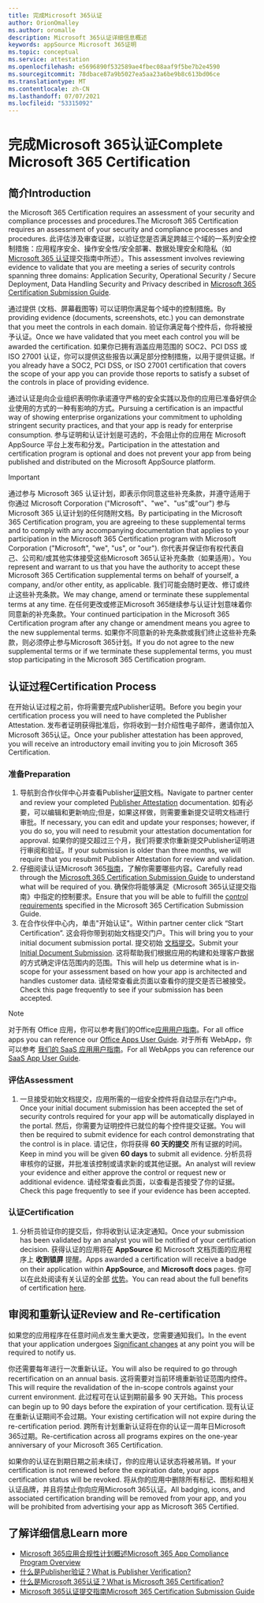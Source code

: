 ```yaml
---
title: 完成Microsoft 365认证
author: OrionOmalley
ms.author: oromalle
description: Microsoft 365认证详细信息概述
keywords: appSource Microsoft 365证明
ms.topic: conceptual
ms.service: attestation
ms.openlocfilehash: e5696890f532589ae4fbec08aaf9f5be7b2e4590
ms.sourcegitcommit: 78dbace87a9b5027ea5aa23a6be9b8c613bd06ce
ms.translationtype: MT
ms.contentlocale: zh-CN
ms.lasthandoff: 07/07/2021
ms.locfileid: "53315092"
---
```

# <a name="complete-microsoft-365-certification"></a><span data-ttu-id="129e7-104">完成Microsoft 365认证</span><span class="sxs-lookup"><span data-stu-id="129e7-104">Complete Microsoft 365 Certification</span></span>

## <a name="introduction"></a><span data-ttu-id="129e7-105">简介</span><span class="sxs-lookup"><span data-stu-id="129e7-105">Introduction</span></span>

<span data-ttu-id="129e7-106">the Microsoft 365 Certification requires an assessment of your security and compliance processes and procedures.</span><span class="sxs-lookup"><span data-stu-id="129e7-106">The Microsoft 365 Certification requires an assessment of your security and compliance processes and procedures.</span></span> <span data-ttu-id="129e7-107">此评估涉及审查证据，以验证您是否满足跨越三个域的一系列安全控制措施：应用程序安全、操作安全性/安全部署、数据处理安全和隐私（如[Microsoft 365 认证](https://docs.microsoft.com/microsoft-365-app-certification/docs/certification-submission-guide)提交指南中所述）。</span><span class="sxs-lookup"><span data-stu-id="129e7-107">This assessment involves reviewing evidence to validate that you are meeting a series of security controls spanning three domains: Application Security, Operational Security / Secure Deployment, Data Handling Security and Privacy described in [Microsoft 365 Certification Submission Guide](https://docs.microsoft.com/microsoft-365-app-certification/docs/certification-submission-guide).</span></span>

<span data-ttu-id="129e7-108">通过提供 (文档、屏幕截图等) 可以证明你满足每个域中的控制措施。</span><span class="sxs-lookup"><span data-stu-id="129e7-108">By providing evidence (documents, screenshots, etc.) you can demonstrate that you meet the controls in each domain.</span></span> <span data-ttu-id="129e7-109">验证你满足每个控件后，你将被授予认证。</span><span class="sxs-lookup"><span data-stu-id="129e7-109">Once we have validated that you meet each control you will be awarded the certification.</span></span> <span data-ttu-id="129e7-110">如果你已拥有涵盖应用范围的 SOC2、PCI DSS 或 ISO 27001 认证，你可以提供这些报告以满足部分控制措施，以用于提供证据。</span><span class="sxs-lookup"><span data-stu-id="129e7-110">If you already have a SOC2, PCI DSS, or ISO 27001 certification that covers the scope of your app you can provide those reports to satisfy a subset of the controls in place of providing evidence.</span></span> 

<span data-ttu-id="129e7-111">通过认证是向企业组织表明你承诺遵守严格的安全实践以及你的应用已准备好供企业使用的方式的一种有影响的方式。</span><span class="sxs-lookup"><span data-stu-id="129e7-111">Pursuing a certification is an impactful way of showing enterprise organizations your commitment to upholding stringent security practices, and that your app is ready for enterprise consumption.</span></span> <span data-ttu-id="129e7-112">参与证明和认证计划是可选的，不会阻止你的应用在 Microsoft AppSource 平台上发布和分发。</span><span class="sxs-lookup"><span data-stu-id="129e7-112">Participation in the attestation and certification program is optional and does not prevent your app from being published and distributed on the Microsoft AppSource platform.</span></span>

> [!IMPORTANT]
> <span data-ttu-id="129e7-113">通过参与 Microsoft 365 认证计划，即表示你同意这些补充条款，并遵守适用于你通过 Microsoft Corporation ("Microsoft"、"we"、"us"或"our") 参与 Microsoft 365 认证计划的任何随附文档。</span><span class="sxs-lookup"><span data-stu-id="129e7-113">By participating in the Microsoft 365 Certification  program, you are agreeing to these supplemental terms and to comply with any accompanying documentation that applies to your participation in the Microsoft 365 Certification program with Microsoft Corporation ("Microsoft", "we", "us",  or "our").</span></span> <span data-ttu-id="129e7-114">你代表并保证你有权代表自己、公司和/或其他实体接受这些Microsoft 365认证补充条款（如果适用）。</span><span class="sxs-lookup"><span data-stu-id="129e7-114">You represent and warrant to us that you have the authority to accept these Microsoft 365 Certification supplemental terms on behalf of yourself, a company, and/or other entity, as applicable.</span></span> <span data-ttu-id="129e7-115">我们可能会随时更改、修订或终止这些补充条款。</span><span class="sxs-lookup"><span data-stu-id="129e7-115">We may change, amend or terminate these supplemental terms at any time.</span></span> <span data-ttu-id="129e7-116">在任何更改或修正Microsoft 365继续参与认证计划意味着你同意新的补充条款。</span><span class="sxs-lookup"><span data-stu-id="129e7-116">Your continued participation in the Microsoft 365 Certification program after any change or amendment means you agree to the new supplemental terms.</span></span> <span data-ttu-id="129e7-117">如果你不同意新的补充条款或我们终止这些补充条款，则必须停止参与Microsoft 365计划。</span><span class="sxs-lookup"><span data-stu-id="129e7-117">If you do not agree to the new supplemental terms or if we terminate these supplemental terms, you must stop participating in the Microsoft 365 Certification program.</span></span>

## <a name="certification-process"></a><span data-ttu-id="129e7-118">认证过程</span><span class="sxs-lookup"><span data-stu-id="129e7-118">Certification Process</span></span>

<span data-ttu-id="129e7-119">在开始认证过程之前，你将需要完成Publisher证明。</span><span class="sxs-lookup"><span data-stu-id="129e7-119">Before you begin your certification process you will need to have completed the Publisher Attestation.</span></span> <span data-ttu-id="129e7-120">发布者证明获得批准后，你将收到一封介绍性电子邮件，邀请你加入Microsoft 365认证。</span><span class="sxs-lookup"><span data-stu-id="129e7-120">Once your publisher attestation has been approved, you will receive an introductory email inviting you to join Microsoft 365 Certification.</span></span>

### <a name="preparation"></a><span data-ttu-id="129e7-121">准备</span><span class="sxs-lookup"><span data-stu-id="129e7-121">Preparation</span></span>
1. <span data-ttu-id="129e7-122">导航到合作伙伴中心并查看Publisher[证明]( https://docs.microsoft.com/microsoft-365-app-certification/docs/attestation)文档。</span><span class="sxs-lookup"><span data-stu-id="129e7-122">Navigate to partner center and review your completed [Publisher Attestation]( https://docs.microsoft.com/microsoft-365-app-certification/docs/attestation) documentation.</span></span> <span data-ttu-id="129e7-123">如有必要，可以编辑和更新响应;但是，如果这样做，则需要重新提交证明文档进行审批。</span><span class="sxs-lookup"><span data-stu-id="129e7-123">If necessary, you can edit and update your responses; however, if you do so, you will need to resubmit your attestation documentation for approval.</span></span> <span data-ttu-id="129e7-124">如果你的提交超过三个月，我们将要求你重新提交Publisher证明进行审阅和验证。</span><span class="sxs-lookup"><span data-stu-id="129e7-124">If your submission is older than three months, we will require that you resubmit Publisher Attestation for review and validation.</span></span> 
1. <span data-ttu-id="129e7-125">仔细阅读认证Microsoft 365[指南](https://docs.microsoft.com/microsoft-365-app-certification/docs/certification-submission-guide)，了解你需要哪些内容。</span><span class="sxs-lookup"><span data-stu-id="129e7-125">Carefully read through the [Microsoft 365 Certification Submission Guide](https://docs.microsoft.com/microsoft-365-app-certification/docs/certification-submission-guide) to understand what will be required of you.</span></span> <span data-ttu-id="129e7-126">确保你将能够满足《Microsoft 365认证提交指南[]( https://docs.microsoft.com/microsoft-365-app-certification/docs/certification-submission-guide#app-certification-criteria)》中指定的控制要求。</span><span class="sxs-lookup"><span data-stu-id="129e7-126">Ensure that you will be able to fulfill the [control requirements]( https://docs.microsoft.com/microsoft-365-app-certification/docs/certification-submission-guide#app-certification-criteria) specified in the Microsoft 365 Certification Submission Guide.</span></span>
1. <span data-ttu-id="129e7-127">在合作伙伴中心内，单击"开始认证"。</span><span class="sxs-lookup"><span data-stu-id="129e7-127">Within partner center click “Start Certification”.</span></span> <span data-ttu-id="129e7-128">这会将你带到初始文档提交门户。</span><span class="sxs-lookup"><span data-stu-id="129e7-128">This will bring you to your initial document submission portal.</span></span> <span data-ttu-id="129e7-129">提交初始 [文档提交](https://docs.microsoft.com/microsoft-365-app-certification/docs/certification-submission-guide#initial-document-submission)。</span><span class="sxs-lookup"><span data-stu-id="129e7-129">Submit your [Initial Document Submission](https://docs.microsoft.com/microsoft-365-app-certification/docs/certification-submission-guide#initial-document-submission).</span></span> <span data-ttu-id="129e7-130">这将帮助我们根据应用的构建和处理客户数据的方式确定评估范围内的范围。</span><span class="sxs-lookup"><span data-stu-id="129e7-130">This will help us determine what is in-scope for your assessment based on how your app is architected and handles customer data.</span></span> <span data-ttu-id="129e7-131">请经常查看此页面以查看你的提交是否已被接受。</span><span class="sxs-lookup"><span data-stu-id="129e7-131">Check this page frequently to see if your submission has been accepted.</span></span>

>[!NOTE]
><span data-ttu-id="129e7-132">对于所有 Office 应用，你可以参考我们的Office[应用用户指南](https://docs.microsoft.com/microsoft-365-app-certification/docs/userguide)。</span><span class="sxs-lookup"><span data-stu-id="129e7-132">For all office apps you can reference our [Office Apps User Guide](https://docs.microsoft.com/microsoft-365-app-certification/docs/userguide).</span></span> <span data-ttu-id="129e7-133">对于所有 WebApp，你可以参考 [我们的 SaaS 应用用户指南](https://docs.microsoft.com/en-us/microsoft-365-app-certification/docs/saasuserguide)。</span><span class="sxs-lookup"><span data-stu-id="129e7-133">For all WebApps you can reference our [SaaS App User Guide](https://docs.microsoft.com/en-us/microsoft-365-app-certification/docs/saasuserguide).</span></span>

### <a name="assessment"></a><span data-ttu-id="129e7-134">评估</span><span class="sxs-lookup"><span data-stu-id="129e7-134">Assessment</span></span>
1. <span data-ttu-id="129e7-135">一旦接受初始文档提交，应用所需的一组安全控件将自动显示在门户中。</span><span class="sxs-lookup"><span data-stu-id="129e7-135">Once your initial document submission has been accepted the set of security controls required for your app will be automatically displayed in the portal.</span></span> <span data-ttu-id="129e7-136">然后，你需要为证明控件已就位的每个控件提交证据。</span><span class="sxs-lookup"><span data-stu-id="129e7-136">You will then be required to submit evidence for each control demonstrating that the control is in place.</span></span> <span data-ttu-id="129e7-137">请记住，你将获得 **60 天的提交** 所有证据的时间。</span><span class="sxs-lookup"><span data-stu-id="129e7-137">Keep in mind you will be given **60 days** to submit all evidence.</span></span> <span data-ttu-id="129e7-138">分析员将审核你的证据，并批准该控制或请求新的或其他证据。</span><span class="sxs-lookup"><span data-stu-id="129e7-138">An analyst will review your evidence and either approve the control or request new or additional evidence.</span></span> <span data-ttu-id="129e7-139">请经常查看此页面，以查看是否接受了你的证据。</span><span class="sxs-lookup"><span data-stu-id="129e7-139">Check this page frequently to see if your evidence has been accepted.</span></span>
### <a name="certification"></a><span data-ttu-id="129e7-140">认证</span><span class="sxs-lookup"><span data-stu-id="129e7-140">Certification</span></span>
1. <span data-ttu-id="129e7-141">分析员验证你的提交后，你将收到认证决定通知。</span><span class="sxs-lookup"><span data-stu-id="129e7-141">Once your submission has been validated by an analyst you will be notified of your certification decision.</span></span> <span data-ttu-id="129e7-142">获得认证的应用将在 **AppSource** 和 Microsoft 文档页面的应用程序上 **收到锁屏** 提醒。</span><span class="sxs-lookup"><span data-stu-id="129e7-142">Apps awarded a certification will receive a badge on their application within **AppSource**, and **Microsoft docs** pages.</span></span> <span data-ttu-id="129e7-143">你可以在此处阅读有关认证的全部 [优势](https://docs.microsoft.com/microsoft-365-app-certification/docs/enterprise-app-certification-guide#program-benefits)。</span><span class="sxs-lookup"><span data-stu-id="129e7-143">You can read about the full benefits of certification [here](https://docs.microsoft.com/microsoft-365-app-certification/docs/enterprise-app-certification-guide#program-benefits).</span></span>

## <a name="review-and-re-certification"></a><span data-ttu-id="129e7-144">审阅和重新认证</span><span class="sxs-lookup"><span data-stu-id="129e7-144">Review and Re-certification</span></span>
<span data-ttu-id="129e7-145">如果您的应用程序在任意时间点发生重大更改[](https://docs.microsoft.com/microsoft-365-app-certification/docs/certification-submission-guide#significant-changes)，您需要通知我们。</span><span class="sxs-lookup"><span data-stu-id="129e7-145">In the event that your application undergoes [Significant changes](https://docs.microsoft.com/microsoft-365-app-certification/docs/certification-submission-guide#significant-changes) at any point you will be required to notify us.</span></span>

<span data-ttu-id="129e7-146">你还需要每年进行一次重新认证。</span><span class="sxs-lookup"><span data-stu-id="129e7-146">You will also be required to go through recertification on an annual basis.</span></span> <span data-ttu-id="129e7-147">这将需要对当前环境重新验证范围内控件。</span><span class="sxs-lookup"><span data-stu-id="129e7-147">This will require the revalidation of the in-scope controls against your current environment.</span></span> <span data-ttu-id="129e7-148">此过程可在认证到期前最多 90 天开始。</span><span class="sxs-lookup"><span data-stu-id="129e7-148">This process can begin up to 90 days before the expiration of your certification.</span></span> <span data-ttu-id="129e7-149">现有认证在重新认证期间不会过期。</span><span class="sxs-lookup"><span data-stu-id="129e7-149">Your existing certification will not expire during the re-certification period.</span></span> <span data-ttu-id="129e7-150">跨所有计划重新认证将在你的认证一周年日Microsoft 365过期。</span><span class="sxs-lookup"><span data-stu-id="129e7-150">Re-certification across all programs expires on the one-year anniversary of your Microsoft 365 Certification.</span></span>

<span data-ttu-id="129e7-151">如果你的认证在到期日期之前未续订，你的应用认证状态将被吊销。</span><span class="sxs-lookup"><span data-stu-id="129e7-151">If your certification is not renewed before the expiration date, your apps certification status will be revoked.</span></span> <span data-ttu-id="129e7-152">将从你的应用中删除所有标记、图标和相关认证品牌，并且将禁止你向应用Microsoft 365认证。</span><span class="sxs-lookup"><span data-stu-id="129e7-152">All badging, icons, and associated certification branding will be removed from your app, and you will be prohibited from advertising your app as Microsoft 365 Certified.</span></span>



## <a name="learn-more"></a><span data-ttu-id="129e7-153">了解详细信息</span><span class="sxs-lookup"><span data-stu-id="129e7-153">Learn more</span></span>

* [<span data-ttu-id="129e7-154">Microsoft 365应用合规性计划概述</span><span class="sxs-lookup"><span data-stu-id="129e7-154">Microsoft 365 App Compliance Program Overview</span></span>](~/overview.md)  
* [<span data-ttu-id="129e7-155">什么是Publisher验证？</span><span class="sxs-lookup"><span data-stu-id="129e7-155">What is Publisher Verification?</span></span>](https://docs.microsoft.com/azure/active-directory/develop/publisher-verification-overview)
* [<span data-ttu-id="129e7-156">什么是Microsoft 365认证？</span><span class="sxs-lookup"><span data-stu-id="129e7-156">What is Microsoft 365 Certification?</span></span>](~/docs/enterprise-app-certification-guide.md)  
* [<span data-ttu-id="129e7-157">Microsoft 365认证提交指南</span><span class="sxs-lookup"><span data-stu-id="129e7-157">Microsoft 365 Certification Submission Guide</span></span>](~/docs/certification-submission-guide.md)
